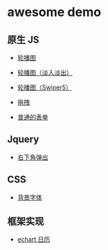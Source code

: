awesome demo
============

## 原生 JS

- [轮播图](https://0x0ffff.github.io/awesome-demo/scroll-view/)

- [轮播图（淡入淡出）](https://0x0ffff.github.io/awesome-demo/scroll-view-opacity/)

- [轮播图（Swiper5）](https://0x0ffff.github.io/awesome-demo/swiper-js/)

- [拖拽](https://0x0ffff.github.io/awesome-demo/drag-box/)

- [普通的表单](https://0x0ffff.github.io/awesome-demo/form-test/)

## Jquery

- [右下角弹出](https://0x0ffff.github.io/awesome-demo/ad-jquery/)

## CSS

- [背景字体](https://0x0ffff.github.io/awesome-demo/background-font/)

## 框架实现

- [echart 日历](https://0x0ffff.github.io/awesome-demo/echart-example/)
